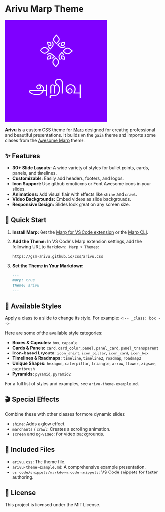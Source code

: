 # Arivu Marp Theme

![](media/logo.png)

**Arivu** is a custom CSS theme for [Marp](https://marp.app/) designed for creating professional and beautiful presentations. It builds on the `gaia` theme and imports some clases from the [Awesome Marp](https://github.com/favourhong/Awesome-Marp) theme.

## ✨ Features

*   **30+ Slide Layouts:** A wide variety of styles for bullet points, cards, panels, and timelines.
*   **Customizable:** Easily add headers, footers, and logos.
*   **Icon Support:** Use github emoticons or Font Awesome icons in your slides.
*   **Animations:** Add visual flair with effects like `shine` and `crawl`.
*   **Video Backgrounds:** Embed videos as slide backgrounds.
*   **Responsive Design:** Slides look great on any screen size.

## 🚀 Quick Start

1.  **Install Marp:** Get the [Marp for VS Code extension](https://marketplace.visualstudio.com/items?itemName=marp-team.marp-vscode) or the [Marp CLI](https://marp.app/).

2.  **Add the Theme:** In VS Code's Marp extension settings, add the following URL to `Markdown: Marp > Themes`:
    ```
    https://gsm-arivu.github.io/css/arivu.css
    ```

3.  **Set the Theme in Your Markdown:**
    ```markdown
    ---
    marp: true
    theme: arivu
    ---
    ```

## 🎨 Available Styles

Apply a class to a slide to change its style. For example: `<!-- _class: box -->`

Here are some of the available style categories:

*   **Boxes & Capsules:** `box`, `capsule`
*   **Cards & Panels:** `card`, `card_color`, `panel`, `panel_card`, `panel_transparent`
*   **Icon-based Layouts:** `icon_shirt`, `icon_pillar`, `icon_card`, `icon_box`
*   **Timelines & Roadmaps:** `timeline`, `timeline2`, `roadmap`, `roadmap2`
*   **Unique Shapes:** `hexagon`, `caterpillar`, `triangle`, `arrow`, `flower`, `zigsaw`, `paintbrush`
*   **Pyramids:** `pyramid`, `pyramid2`

For a full list of styles and examples, see `arivu-theme-example.md`.

## 🎬 Special Effects

Combine these with other classes for more dynamic slides:

*   `shine`: Adds a glow effect.
*   `marchants` / `crawl`: Creates a scrolling animation.
*   `screen` and `bg-video`: For video backgrounds.

## 📁 Included Files

*   `arivu.css`: The theme file.
*   `arivu-theme-example.md`: A comprehensive example presentation.
*   `vs code/snippets/markdown.code-snippets`: VS Code snippets for faster authoring.

## 📜 License

This project is licensed under the MIT License.
